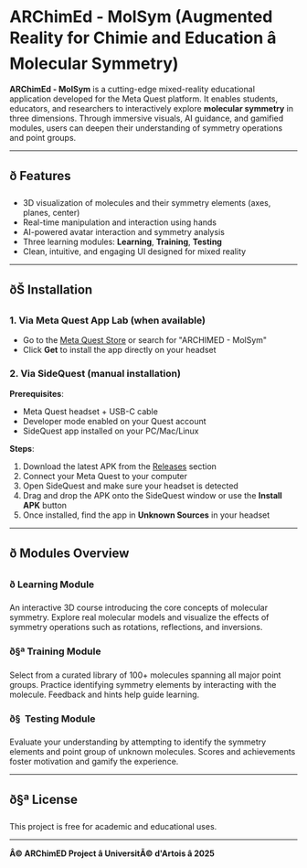 
# ARChimEd - MolSym (Augmented Reality  for Chimie and Education â Molecular Symmetry)

**ARChimEd - MolSym** is a cutting-edge mixed-reality educational application developed for the Meta Quest platform. It enables students, educators, and researchers to interactively explore **molecular symmetry** in three dimensions. Through immersive visuals, AI guidance, and gamified modules, users can deepen their understanding of symmetry operations and point groups.

---

## ð Features

* 3D visualization of molecules and their symmetry elements (axes, planes, center)
* Real-time manipulation and interaction using hands
* AI-powered avatar interaction and symmetry analysis
* Three learning modules: **Learning**, **Training**, **Testing**
* Clean, intuitive, and engaging UI designed for mixed reality

---

## ðŠ Installation

### 1. Via Meta Quest App Lab (when available)

* Go to the [Meta Quest Store](https://www.meta.com/experiences/) or search for "ARCHIMED - MolSym"
* Click **Get** to install the app directly on your headset

### 2. Via SideQuest (manual installation)

**Prerequisites**:

* Meta Quest headset + USB-C cable
* Developer mode enabled on your Quest account
* SideQuest app installed on your PC/Mac/Linux

**Steps**:

1. Download the latest APK from the [Releases](https://github.com/username/ARCHIMED-MolSym/releases) section
2. Connect your Meta Quest to your computer
3. Open SideQuest and make sure your headset is detected
4. Drag and drop the APK onto the SideQuest window or use the **Install APK** button
5. Once installed, find the app in **Unknown Sources** in your headset

---

## ð Modules Overview

### ð Learning Module

An interactive 3D course introducing the core concepts of molecular symmetry. Explore real molecular models and visualize the effects of symmetry operations such as rotations, reflections, and inversions.

### ð§ª Training Module

Select from a curated library of 100+ molecules spanning all major point groups. Practice identifying symmetry elements by interacting with the molecule. Feedback and hints help guide learning.

### ð§  Testing Module

Evaluate your understanding by attempting to identify the symmetry elements and point group of unknown molecules. Scores and achievements foster motivation and gamify the experience.

---

## ð§ª License

This project is free for academic and educational uses. 

---

**Â© ARChimED Project â UniversitÃ© d'Artois â 2025**
